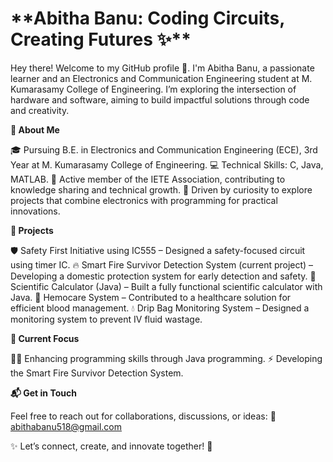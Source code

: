 <h1>**Abitha Banu: Coding Circuits, Creating Futures ✨**</h1>

Hey there! Welcome to my GitHub profile 👋. I'm Abitha Banu, a passionate learner and an Electronics and Communication Engineering student at M. Kumarasamy College of Engineering. I’m exploring the intersection of hardware and software, aiming to build impactful solutions through code and creativity.

**🚀 About Me**

🎓 Pursuing B.E. in Electronics and Communication Engineering (ECE), 3rd Year at M. Kumarasamy College of Engineering.
💻 Technical Skills: C, Java, MATLAB.
📡 Active member of the IETE Association, contributing to knowledge sharing and technical growth.
🌟 Driven by curiosity to explore projects that combine electronics with programming for practical innovations.

**🔬 Projects**

🛡️ Safety First Initiative using IC555 – Designed a safety-focused circuit using timer IC.
🔥 Smart Fire Survivor Detection System (current project) – Developing a domestic protection system for early detection and safety.
🧮 Scientific Calculator (Java) – Built a fully functional scientific calculator with Java.
💉 Hemocare System – Contributed to a healthcare solution for efficient blood management.
💧 Drip Bag Monitoring System – Designed a monitoring system to prevent IV fluid wastage.

**🎯 Current Focus**

👩‍💻 Enhancing programming skills through Java programming.
⚡ Developing the Smart Fire Survivor Detection System.

**📬 Get in Touch**

Feel free to reach out for collaborations, discussions, or ideas:
📧 abithabanu518@gmail.com

✨ Let’s connect, create, and innovate together! 🚀

